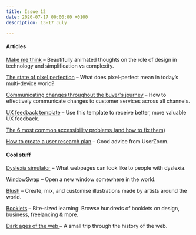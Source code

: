 ```yaml
---
title: Issue 12
date: 2020-07-17 00:00:00 +0100
description: 13-17 July

---
```

#### Articles

[Make me think](https://ralphammer.com/make-me-think/) – Beautifully animated thoughts on the role of design in technology and simplification vs complexity.

[The state of pixel perfection](https://ishadeed.com/article/pixel-perfection/) – What does pixel-perfect mean in today’s multi-device world?

[Communicating changes throughout the buyer's journey](https://www.nngroup.com/articles/emergency-covid/) – How to effectively communicate changes to customer services across all channels.

[UX feedback template](https://blog.prototypr.io/use-this-template-to-receive-better-more-valuable-ux-feedback-b33c5d16565d) – Use this template to receive better, more valuable UX feedback.

[The 6 most common accessibility problems (and how to fix them)](https://blog.scottlogic.com/2020/07/02/6-most-common-accessibility-problems.html)

[How to create a user research plan](https://www.userzoom.com/blog/how-to-create-a-ux-research-plan/) – Good advice from UserZoom.

#### Cool stuff

[Dyslexia simulator](http://geon.github.io/programming/2016/03/03/dsxyliea) – What webpages can look like to people with dyslexia.

[WindowSwap](https://window-swap.com/) – Open a new window somewhere in the world.

[Blush](https://blush.design/) – Create, mix, and customise illustrations made by artists around the world.

[Booklets](https://www.booklets.io/) – Bite-sized learning: Browse hundreds of booklets on design, business, freelancing & more.

[Dark ages of the web ](https://pavellaptev.github.io/web-dark-ages/)– A small trip through the history of the web.